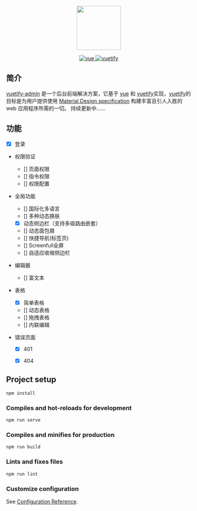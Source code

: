 <p align="center">
  <img width="120" src="https://cdn.vuetifyjs.com/images/logos/vuetify-logo-dark.png">
</p>

<p align="center">
  <a href="https://github.com/vuejs/vue">
    <img src="https://img.shields.io/badge/vue-2.6.11-brightgreen.svg" alt="vue">
  </a>
  <a href="https://github.com/vuetifyjs/vuetify">
    <img src="https://img.shields.io/badge/vuetify-2.2.11-brightgreen.svg" alt="vuetify">
  </a>
</p>

## 简介

[vuetify-admin](https://github.com/chenglong-do/vuetify-admin) 是一个后台前端解决方案，它基于 [vue](https://github.com/vuejs/vue) 和 [vuetify](https://github.com/vuetifyjs/vuetify)实现，[vuetify](https://github.com/vuetifyjs/vuetify)的目标是为用户提供使用 [Material Design specification](https://material.io/guidelines/) 构建丰富且引人入胜的 web 应用程序所需的一切。
持续更新中……

## 功能


- [x] 登录

- 权限验证
  - [] 页面权限
  - [] 指令权限
  - [] 权限配置
  
- 全局功能
  - [] 国际化多语言
  - [] 多种动态换肤
  - [x] 动态侧边栏（支持多级路由嵌套）
  - [] 动态面包屑
  - [] 快捷导航(标签页)
  - [] Screenfull全屏
  - [] 自适应收缩侧边栏

- 编辑器
  - [] 富文本

- 表格
  - [x] 简单表格
  - [] 动态表格
  - [] 拖拽表格
  - [] 内联编辑

- 错误页面
  - [x] 401
  - [x] 404


## Project setup
```
npm install
```

### Compiles and hot-reloads for development
```
npm run serve
```

### Compiles and minifies for production
```
npm run build
```

### Lints and fixes files
```
npm run lint
```

### Customize configuration
See [Configuration Reference](https://cli.vuejs.org/config/).
